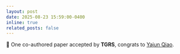 ```yaml
---
layout: post
date: 2025-08-23 15:59:00-0400
inline: true
related_posts: false
---
```


🎉 One co-authored paper accepted by **TGRS**, congrats to [Yajun Qiao](https://github.com/QYJ123).
